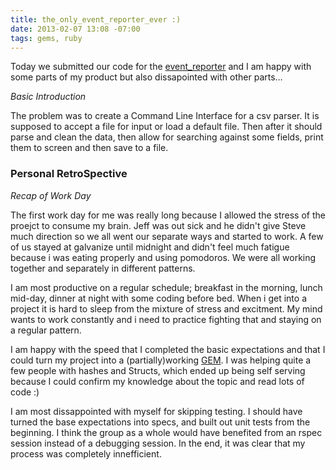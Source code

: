 ```yaml
---
title: the_only_event_reporter_ever :) 
date: 2013-02-07 13:08 -07:00
tags: gems, ruby
---
```


Today we submitted our code for the [event_reporter][1] and I am happy with some parts of my product but also dissapointed with other parts…

_Basic Introduction_

The problem was to create a Command Line Interface for a csv parser. It is supposed to accept a file for input or load a default file. Then after it should parse and clean the data, then allow for searching against some fields, print them to screen and then save to a file. 

### Personal RetroSpective

_Recap of Work Day_

The first work day for me was really long because I allowed the stress of the proejct to consume my brain.  Jeff was out sick and he didn't give Steve much direction so we all went our separate ways and started to work. A few of us stayed at galvanize until midnight and didn't feel much fatigue because i was eating properly and using pomodoros. We were all working together and separately in different patterns. 

I am most productive on a regular schedule; breakfast in the morning, lunch mid-day, dinner at night with some coding before bed. When i get into a project it is hard to sleep from the mixture of stress and excitment. My mind wants to work constantly and i need to practice fighting that and staying on a regular pattern. 

I am happy with the speed that I completed the basic expectations and that I could turn my project into a (partially)working [GEM][2].  I was helping quite a few people with hashes and Structs, which ended up being self serving because I could confirm my knowledge about the topic and read lots of code :)

I am most dissappointed with myself for skipping testing.  I should have turned the base expectations into specs, and built out unit tests from the beginning. I think the group as a whole would have benefited from an rspec session instead of a debugging session. In the end, it was clear that my process was completely innefficient. 


[1]: https://github.com/blairand/event_reporter_final "Event Reporter"
[2]: https://rubygems.org/gems/the_only_event_reporter_ever "Ruby Gems Event Reporter"
[3]: http://en.wikipedia.org/wiki/Command-line_interface "Command Line Interface"